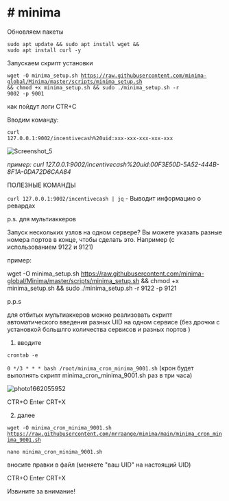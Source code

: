 # # minima

Обновляем пакеты

<code>sudo apt update && sudo apt install wget && sudo apt install curl -y</code>

Запускаем скрипт установки

<code>wget -O minima_setup.sh https://raw.githubusercontent.com/minima-global/Minima/master/scripts/minima_setup.sh && chmod +x minima_setup.sh && sudo ./minima_setup.sh -r 9002 -p 9001</code>

как пойдут логи CTR+C

Вводим команду:

<code>curl 127.0.0.1:9002/incentivecash%20uid:xxx-xxx-xxx-xxx-xxx</code>

![Screenshot_5](https://user-images.githubusercontent.com/100018176/187982681-17412873-ac59-40ab-ac49-80a5e661df3e.png)

<i>пример: curl 127.0.0.1:9002/incentivecash%20uid:00F3E50D-5A52-444B-8F1A-0DA72D6CAA84</i>

ПОЛЕЗНЫЕ КОМАНДЫ

<code>curl 127.0.0.1:9002/incentivecash | jq</code>   -  Выводит информацию о ревардах

p.s.
для мультиаккеров

Запуск нескольких узлов на одном сервере? Вы можете указать разные номера портов в конце, чтобы сделать это. Например (с использованием 9122 и 9121)

пример:

wget -O minima_setup.sh https://raw.githubusercontent.com/minima-global/Minima/master/scripts/minima_setup.sh && chmod +x minima_setup.sh && sudo ./minima_setup.sh -r 9122 -p 9121

p.p.s

для отбитых мультиаккеров можно реализовать скрипт автоматического введения разных UID на одном сервисе (без дрочки с установкой большлго количества сервисов и разных портов )

1. вводите 

<code>crontab -e</code>

<code>0 */3 * * *  bash /root/minima_cron_minima_9001.sh</code>  (крон будет выполнять скрипт minima_cron_minima_9001.sh раз в три часа)

![photo1662055952](https://user-images.githubusercontent.com/100018176/187984157-23b6f784-58e9-4e0c-8d7d-6021fca69ade.jpeg)

CTR+O Enter CRT+X

2. далее

<code>wget -O minima_cron_minima_9001.sh https://raw.githubusercontent.com/mrraange/minima/main/minima_cron_minima_9001.sh</code>

<code>nano minima_cron_minima_9001.sh</code>

вносите правки в файл (меняете "ваш UID" на настоящий UID)

CTR+O Enter CRT+X

Извините за внимание!
